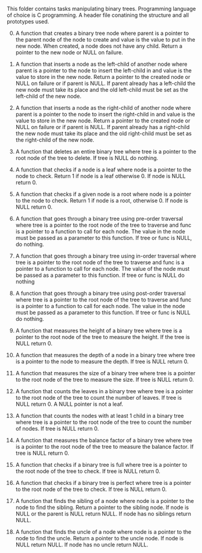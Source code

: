 This folder contains tasks manipulating binary trees.
Programming language of choice is C programming.
A header file conatining the structure and all prototypes used.

0. A function that creates a binary tree node where parent is a pointer to the parent node of the node to create and value is the value to put in the new node.
When created, a node does not have any child.
Return a pointer to the new node or NULL on failure.

1. A function that inserts a node as the left-child of another node where parent is a pointer to the node to insert the left-child in and value is the value to store in the new node.
Return a pointer to the created node or NULL on failure or if parent is NULL.
If parent already has a left-child the new node must take its place and the old left-child must be set as the left-child of the new node.

2. A function that inserts a node as the right-child of another node where parent is a pointer to the node to insert the right-child in and value is the value to store in the new node.
Return a pointer to the created node or NULL on failure or if parent is NULL.
If parent already has a right-child the new node must take its place and the old right-child must be set as the right-child of the new node.

3. A function that deletes an entire binary tree where tree is a pointer to the root node of the tree to delete.
If tree is NULL do nothing.

4. A function that checks if a node is a leaf where node is a pointer to the node to check.
Return 1 if node is a leaf otherwise 0. 
If node is NULL return 0.

5. A function that checks if a given node is a root where node is a pointer to the node to check.
Return 1 if node is a root, otherwise 0.
If node is NULL return 0.

6. A function that goes through a binary tree using pre-order traversal where tree is a pointer to the root node of the tree to traverse and func is a pointer to a function to call for each node. The value in the node must be passed as a parameter to this function.
If tree or func is NULL, do nothing.

7. A function that goes through a binary tree using in-order traversal where tree is a pointer to the root node of the tree to traverse and func is a pointer to a function to call for each node. The value of the node must be passed as a parameter to this function.
If tree or func is NULL do nothing

8. A function that goes through a binary tree using post-order traversal where tree is a pointer to the root node of the tree to traverse and func is a pointer to a function to call for each node. The value in the node must be passed as a parameter to this function. 
If tree or func is NULL do nothing.

9. A function that measures the height of a binary tree where tree is a pointer to the root node of the tree to measure the height. 
If the tree is NULL return 0.

10. A function that measures the depth of a node in a  binary tree where tree is a pointer to the node  to measure the depth.
If tree is NULL return 0.

11. A function that measures the size of a binary tree where tree is a pointer to the root node of the tree to measure the size.
If tree is NULL return 0.

12. A function that counts the leaves in a binary tree where tree is a pointer to the root node of the tree to count the number of leaves.
If tree is NULL return 0. A NULL pointer is not a leaf.

13. A function that counts the nodes with at least 1 child in a binary tree where tree is a pointer to the root node of the tree to count the number of nodes.
If tree is NULL return 0.

14.  A function that measures the balance factor of a binary tree where tree is a pointer to the root node of the tree to measure the balance factor.
If tree is NULL return 0.

15. A function that checks if a binary tree is full where tree is a pointer to the root node of the tree to check.
If tree is NULL return 0.

16. A function that checks if a binary tree is perfect where tree is a pointer to the root node of the tree to check.
If tree is NULL return 0.

17. A function that finds the sibling of a node where node is a pointer to the node to find the sibling. Return a pointer to the sibling node.
If node is NULL or the parent is NULL return NULL. If node has no siblings return NULL.

18. A function that finds the uncle of a node where node is a pointer to the node to find the uncle. Return a pointer to the uncle node.
If node is NULL return NULL. If node has no uncle return NULL.

